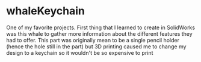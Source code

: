 # whaleKeychain
One of my favorite projects.
First thing that I  learned to create in SolidWorks was this whale to gather more information about the different features they had to offer. This part was originally mean to be a single pencil holder (hence the hole still in the part) but 3D printing caused me to change my design to a keychain so it wouldn't be so expensive to print
